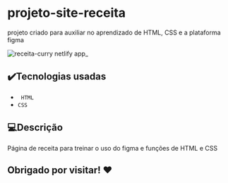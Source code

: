 # projeto-site-receita
<p>projeto criado para auxiliar no aprendizado de HTML, CSS e a plataforma figma</p>

![receita-curry netlify app_](https://user-images.githubusercontent.com/107797969/180294780-497c288a-3062-4c75-bb3a-372c467bfde2.png)


## ✔️Tecnologias usadas
- `` HTML``
- `` CSS ``

## 💻Descrição
<p>Página de receita para treinar o uso do figma e funções de HTML e CSS</p>

## Obrigado por visitar! ❤️

